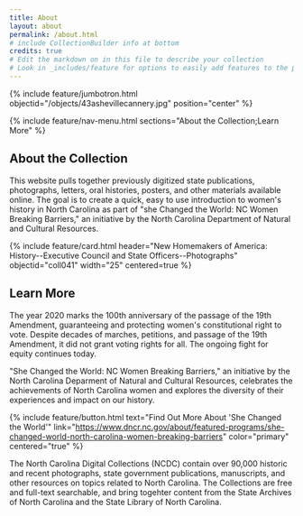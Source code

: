 ```yaml
---
title: About
layout: about
permalink: /about.html
# include CollectionBuilder info at bottom
credits: true
# Edit the markdown on in this file to describe your collection
# Look in _includes/feature for options to easily add features to the page
---
```


{% include feature/jumbotron.html objectid="/objects/43ashevillecannery.jpg" position="center" %} 

{% include feature/nav-menu.html sections="About the Collection;Learn More" %}

## About the Collection

This website pulls together previously digitized state publications, photographs, letters, oral histories, posters, and other materials available online.  The goal is to create a quick, easy to use introduction to women's history in North Carolina as part of "she Changed the World: NC Women Breaking Barriers," an initiative by the North Carolina Department of Natural and Cultural Resources.

{% include feature/card.html header="New Homemakers of America: History--Executive Council and State Officers--Photographs" objectid="coll041" width="25" centered=true %}

## Learn More

The year 2020 marks the 100th anniversary of the passage of the 19th Amendment, guaranteeing and protecting women's constitutional right to vote.  Despite decades of marches, petitions, and passage of the 19th Amendment, it did not grant voting rights for all.  The ongoing fight for equity continues today.

"She Changed the World: NC Women Breaking Barriers," an initiative by the North Carolina Deparment of Natural and Cultural Resources, celebrates the achievements of North Carolina women and explores the diversity of their experiences and impact on our history.

{% include feature/button.html text="Find Out More About 'She Changed the World'" link="https://www.dncr.nc.gov/about/featured-programs/she-changed-world-north-carolina-women-breaking-barriers" color="primary" centered="true" %}

The North Carolina Digital Collections (NCDC) contain over 90,000 historic and recent photographs, state government publications, manuscripts, and other resources on topics related to North Carolina.  The Collections are free and full-text searchable, and bring togehter content from the State Archives of North Carolina and the State Library of North Carolina.


